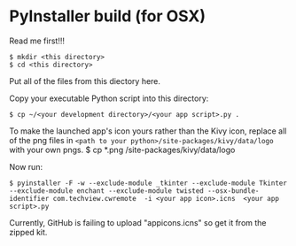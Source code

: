 # PyInstaller build (for OSX)

Read me first!!!
```
$ mkdir <this directory>
$ cd <this directory>
```
Put all of the files from this diectory here.

Copy your executable Python script into this directory: 
```
$ cp ~/<your development directory>/<your app script>.py .
```
To make the launched app's icon yours rather than the Kivy icon, 
  replace all of the png files in 
  `<path to your python>/site-packages/kivy/data/logo` 
  with your own pngs.
$ cp *.png <absolute path to your python>/site-packages/kivy/data/logo

Now run:
```
$ pyinstaller -F -w --exclude-module _tkinter --exclude-module Tkinter --exclude-module enchant --exclude-module twisted --osx-bundle-identifier com.techview.cwremote  -i <your app icon>.icns  <your app script>.py
```
Currently, GitHub is failing to upload "appicons.icns" so get it from the zipped kit.
